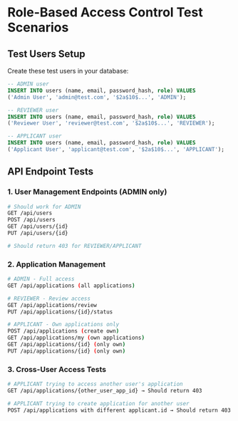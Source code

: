 # Role-Based Access Control Test Scenarios

## Test Users Setup
Create these test users in your database:

```sql
-- ADMIN user
INSERT INTO users (name, email, password_hash, role) VALUES 
('Admin User', 'admin@test.com', '$2a$10$...', 'ADMIN');

-- REVIEWER user  
INSERT INTO users (name, email, password_hash, role) VALUES 
('Reviewer User', 'reviewer@test.com', '$2a$10$...', 'REVIEWER');

-- APPLICANT user
INSERT INTO users (name, email, password_hash, role) VALUES 
('Applicant User', 'applicant@test.com', '$2a$10$...', 'APPLICANT');
```

## API Endpoint Tests

### 1. User Management Endpoints (ADMIN only)
```bash
# Should work for ADMIN
GET /api/users
POST /api/users  
GET /api/users/{id}
PUT /api/users/{id}

# Should return 403 for REVIEWER/APPLICANT
```

### 2. Application Management
```bash
# ADMIN - Full access
GET /api/applications (all applications)

# REVIEWER - Review access
GET /api/applications/review
PUT /api/applications/{id}/status

# APPLICANT - Own applications only
POST /api/applications (create own)
GET /api/applications/my (own applications)
GET /api/applications/{id} (only own)
PUT /api/applications/{id} (only own)
```

### 3. Cross-User Access Tests
```bash
# APPLICANT trying to access another user's application
GET /api/applications/{other_user_app_id} → Should return 403

# APPLICANT trying to create application for another user
POST /api/applications with different applicant.id → Should return 403
```